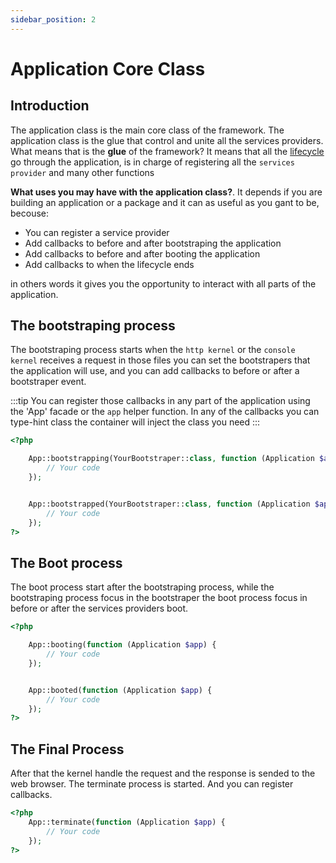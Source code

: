 ```yaml
---
sidebar_position: 2
---
```


# Application Core Class

## Introduction

The application class is the main core class of the framework. The application class is the glue that control and unite all the services providers.
What means that is the **glue** of the framework? It means that all the [lifecycle](./lifecycle) go through the application, is in charge of registering all the `services provider` and many other functions

**What uses you may have with the application class?**. It depends if you are building an application or a package and it can as useful as you gant to be, becouse:

- You can register a service provider
- Add callbacks to before and after bootstraping the application
- Add callbacks to before and after booting the application
- Add callbacks to when the lifecycle ends

in others words it gives you the opportunity to interact with all parts of the application.

## The bootstraping process

The bootstraping process starts when the `http kernel` or the `console kernel` receives a request in those files you can set the bootstrapers that the application will use, and you can add callbacks to before or after a bootstraper event.

:::tip
You can register those callbacks in any part of the application using the 'App' facade or the `app` helper function.
In any of the callbacks you can type-hint class the container will inject the class you need
:::

```php
<?php

    App::bootstrapping(YourBootstraper::class, function (Application $app) {
        // Your code
    });


    App::bootstrapped(YourBootstraper::class, function (Application $app) {
        // Your code
    });
?>
```

## The Boot process

The boot process start after the bootstraping process, while the bootstraping process focus in the bootstraper
the boot process focus in before or after the services providers boot.

```php
<?php

    App::booting(function (Application $app) {
        // Your code
    });


    App::booted(function (Application $app) {
        // Your code
    });
?>
```

## The Final Process

After that the kernel handle the request and the response is sended to the web browser. The terminate process is started.
And you can register callbacks.

```php
<?php
    App::terminate(function (Application $app) {
        // Your code
    });
?>
```

